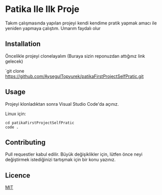 # Patika Ile  Ilk Proje
Takım çalışmasında yapılan projeyi kendi kendime pratik yapmak amacı ile yeniden yapmaya çalıştım. Umarım faydalı olur



## Installation
Öncelikle projeyi clonelayalım (Buraya sizin reponuzdan attığınız link gelecek)

`git clone https://github.com/AysegulTopyurek/patikaFirstProjectSelfPratic.git

## Usage

Projeyi klonladıktan sonra Visual Studio Code'da açınız.

Linux için:
```
cd patikaFirstProjectSelfPratic
code .
```
## Contributing
Pull requestler kabul edilir. Büyük değişiklikler için, lütfen önce neyi değiştirmek istediğinizi tartışmak için bir konu yazınız.

## Licence

[MIT](https://opensource.org/licenses/MIT)

